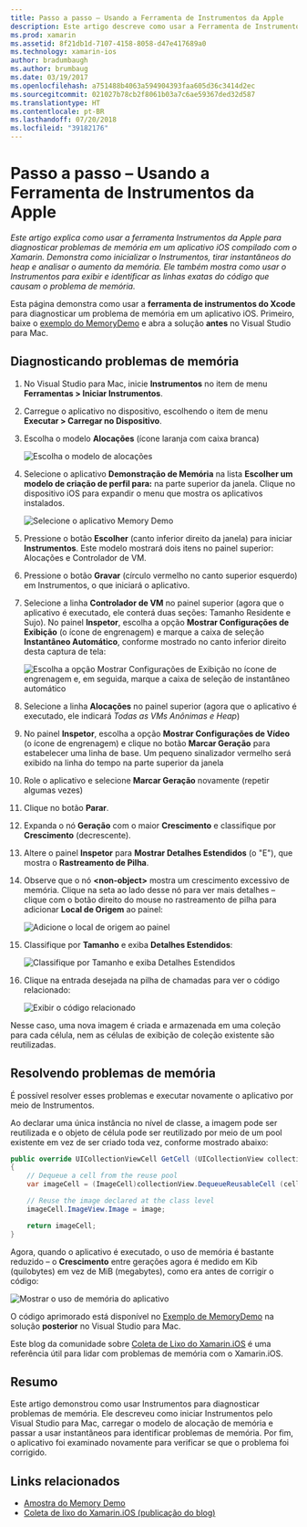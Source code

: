 ```yaml
---
title: Passo a passo – Usando a Ferramenta de Instrumentos da Apple
description: Este artigo descreve como usar a Ferramenta de Instrumentos da Apple para diagnosticar problemas de memória em um aplicativo iOS criado com o Xamarin. Demonstra como iniciar o Instruments, tirar instantâneos do heap, analisar o aumento da memória e muito mais.
ms.prod: xamarin
ms.assetid: 8f21db1d-7107-4158-8058-d47e417689a0
ms.technology: xamarin-ios
author: bradumbaugh
ms.author: brumbaug
ms.date: 03/19/2017
ms.openlocfilehash: a751488b4063a594904393faa605d36c3414d2ec
ms.sourcegitcommit: 021027b78cb2f8061b03a7c6ae59367ded32d587
ms.translationtype: HT
ms.contentlocale: pt-BR
ms.lasthandoff: 07/20/2018
ms.locfileid: "39182176"
---
```

# <a name="walkthrough---using-apples-instruments-tool"></a>Passo a passo – Usando a Ferramenta de Instrumentos da Apple

_Este artigo explica como usar a ferramenta Instrumentos da Apple para diagnosticar problemas de memória em um aplicativo iOS compilado com o Xamarin. Demonstra como inicializar o Instrumentos, tirar instantâneos do heap e analisar o aumento da memória. Ele também mostra como usar o Instrumentos para exibir e identificar as linhas exatas do código que causam o problema de memória._

Esta página demonstra como usar a **ferramenta de instrumentos do Xcode** para diagnosticar um problema de memória em um aplicativo iOS.
Primeiro, baixe o [exemplo do MemoryDemo](https://developer.xamarin.com/samples/monotouch/Profiling/MemoryDemo/) e abra a solução **antes** no Visual Studio para Mac.

## <a name="diagnosing-the-memory-issues"></a>Diagnosticando problemas de memória

1. No Visual Studio para Mac, inicie **Instrumentos** no item de menu **Ferramentas > Iniciar Instrumentos**.
2. Carregue o aplicativo no dispositivo, escolhendo o item de menu **Executar > Carregar no Dispositivo**.
3. Escolha o modelo **Alocações** (ícone laranja com caixa branca)

    ![](walkthrough-apples-instrument-images/00-allocations-tempate.png "Escolha o modelo de alocações")

4. Selecione o aplicativo **Demonstração de Memória** na lista **Escolher um modelo de criação de perfil para:** na parte superior da janela. Clique no dispositivo iOS para expandir o menu que mostra os aplicativos instalados.

    ![](walkthrough-apples-instrument-images/01-mem-demo.png "Selecione o aplicativo Memory Demo")

5. Pressione o botão **Escolher** (canto inferior direito da janela) para iniciar **Instrumentos**. Este modelo mostrará dois itens no painel superior: Alocações e Controlador de VM.

6. Pressione o botão **Gravar** (círculo vermelho no canto superior esquerdo) em Instrumentos, o que iniciará o aplicativo.

7. Selecione a linha **Controlador de VM** no painel superior (agora que o aplicativo é executado, ele conterá duas seções: Tamanho Residente e Sujo). No painel **Inspetor**, escolha a opção **Mostrar Configurações de Exibição** (o ícone de engrenagem) e marque a caixa de seleção **Instantâneo Automático**, conforme mostrado no canto inferior direito desta captura de tela:

    ![](walkthrough-apples-instrument-images/02-auto-snapshot.png "Escolha a opção Mostrar Configurações de Exibição no ícone de engrenagem e, em seguida, marque a caixa de seleção de instantâneo automático")

8. Selecione a linha **Alocações** no painel superior (agora que o aplicativo é executado, ele indicará *Todas as VMs Anônimas e Heap*)
9. No painel **Inspetor**, escolha a opção **Mostrar Configurações de Vídeo** (o ícone de engrenagem) e clique no botão **Marcar Geração** para estabelecer uma linha de base. Um pequeno sinalizador vermelho será exibido na linha do tempo na parte superior da janela
10. Role o aplicativo e selecione **Marcar Geração** novamente (repetir algumas vezes)
11. Clique no botão **Parar**.
12. Expanda o nó **Geração** com o maior **Crescimento** e classifique por **Crescimento** (decrescente).
13. Altere o painel **Inspetor** para **Mostrar Detalhes Estendidos** (o "E"), que mostra o **Rastreamento de Pilha**.

14. Observe que o nó **&lt;non-object>** mostra um crescimento excessivo de memória. Clique na seta ao lado desse nó para ver mais detalhes – clique com o botão direito do mouse no rastreamento de pilha para adicionar **Local de Origem** ao painel:

    ![](walkthrough-apples-instrument-images/03-mem-growth.png "Adicione o local de origem ao painel")

15. Classifique por **Tamanho** e exiba **Detalhes Estendidos**:

    ![](walkthrough-apples-instrument-images/04-extended-detail.png "Classifique por Tamanho e exiba Detalhes Estendidos")

16. Clique na entrada desejada na pilha de chamadas para ver o código relacionado:

    ![](walkthrough-apples-instrument-images/05-related-code.png "Exibir o código relacionado")

Nesse caso, uma nova imagem é criada e armazenada em uma coleção para cada célula, nem as células de exibição de coleção existente são reutilizadas.

## <a name="resolving-the-memory-issues"></a>Resolvendo problemas de memória

É possível resolver esses problemas e executar novamente o aplicativo por meio de Instrumentos.

Ao declarar uma única instância no nível de classe, a imagem pode ser reutilizada e o objeto de célula pode ser reutilizado por meio de um pool existente em vez de ser criado toda vez, conforme mostrado abaixo:

```csharp
public override UICollectionViewCell GetCell (UICollectionView collectionView, NSIndexPath indexPath)
{
    // Dequeue a cell from the reuse pool
    var imageCell = (ImageCell)collectionView.DequeueReusableCell (cellId, indexPath);

    // Reuse the image declared at the class level
    imageCell.ImageView.Image = image;

    return imageCell;
}
```

Agora, quando o aplicativo é executado, o uso de memória é bastante reduzido – o **Crescimento** entre gerações agora é medido em Kib (quilobytes) em vez de MiB (megabytes), como era antes de corrigir o código:

![](walkthrough-apples-instrument-images/06-reduced-memory.png "Mostrar o uso de memória do aplicativo")

O código aprimorado está disponível no [Exemplo de MemoryDemo](https://developer.xamarin.com/samples/monotouch/Profiling/MemoryDemo/) na solução **posterior** no Visual Studio para Mac.

Este blog da comunidade sobre [Coleta de Lixo do Xamarin.iOS](http://c-sharx.net/2015-04-27-xamarin-ios-the-garbage-collector-and-me/) é uma referência útil para lidar com problemas de memória com o Xamarin.iOS.

## <a name="summary"></a>Resumo

Este artigo demonstrou como usar Instrumentos para diagnosticar problemas de memória.
Ele descreveu como iniciar Instrumentos pelo Visual Studio para Mac, carregar o modelo de alocação de memória e passar a usar instantâneos para identificar problemas de memória.
Por fim, o aplicativo foi examinado novamente para verificar se que o problema foi corrigido.

## <a name="related-links"></a>Links relacionados

- [Amostra do Memory Demo](https://developer.xamarin.com/samples/monotouch/Profiling/MemoryDemo/)
- [Coleta de lixo do Xamarin.iOS (publicação do blog)](http://c-sharx.net/2015-04-27-xamarin-ios-the-garbage-collector-and-me/)
